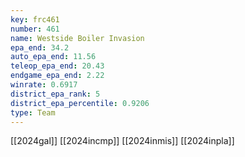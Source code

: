 ```yaml
---
key: frc461
number: 461
name: Westside Boiler Invasion
epa_end: 34.2
auto_epa_end: 11.56
teleop_epa_end: 20.43
endgame_epa_end: 2.22
winrate: 0.6917
district_epa_rank: 5
district_epa_percentile: 0.9206
type: Team
---
```

[[2024gal]]
[[2024incmp]]
[[2024inmis]]
[[2024inpla]]
